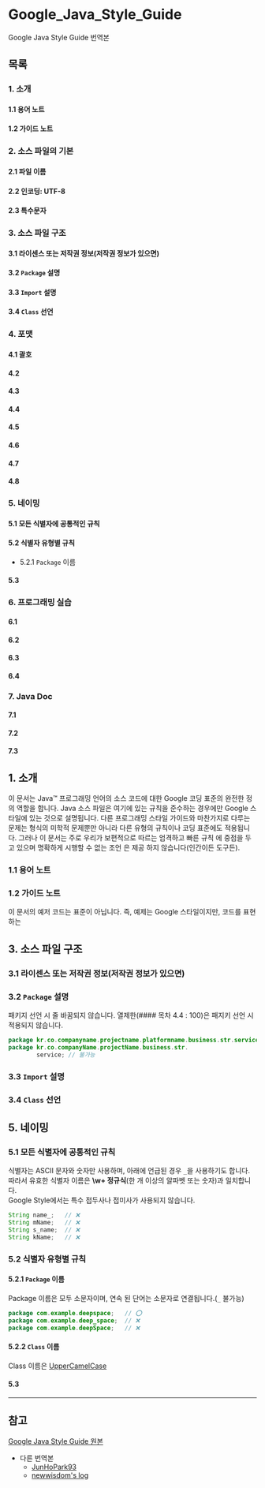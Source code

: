 # Google_Java_Style_Guide
Google Java Style Guide 번역본

## 목록 
### 1. 소개
  #### 1.1 용어 노트
  #### 1.2 가이드 노트

### 2. 소스 파일의 기본
#### 2.1 파일 이름
#### 2.2 인코딩: UTF-8
#### 2.3 특수문자

### 3. 소스 파일 구조
#### 3.1 라이센스 또는 저작권 정보(저작권 정보가 있으면)
#### 3.2 `Package` 설명
#### 3.3 `Import` 설명
#### 3.4 `Class` 선언

### 4. 포맷
#### 4.1 괄호
#### 4.2
#### 4.3
#### 4.4
#### 4.5
#### 4.6
#### 4.7
#### 4.8

### 5. 네이밍
#### 5.1 모든 식별자에 공통적인 규칙
#### 5.2 식별자 유형별 규칙
- 5.2.1 `Package` 이름
#### 5.3

### 6. 프로그래밍 실습
#### 6.1
#### 6.2
#### 6.3
#### 6.4

### 7. Java Doc
#### 7.1
#### 7.2
#### 7.3


## 1. 소개
이 문서는 Java™ 프로그래밍 언어의 소스 코드에 대한 Google 코딩 표준의 완전한 정의 역할을 합니다.
Java 소스 파일은 여기에 있는 규칙을 준수하는 경우에만 Google 스타일에 있는 것으로 설명됩니다.
다른 프로그래밍 스타일 가이드와 마찬가지로 다루는 문제는 형식의 미학적 문제뿐만 아니라 다른 유형의 규칙이나 코딩 표준에도 적용됩니다. 그러나 이 문서는 주로 우리가 보편적으로 따르는 엄격하고 빠른 규칙 에 중점을 두고 있으며 명확하게 시행할 수 없는 조언 은 제공 하지 않습니다(인간이든 도구든).
### 1.1 용어 노트
### 1.2 가이드 노트
이 문서의 예저 코드는 표준이 아닙니다.
즉, 예제는 Google 스타일이지만, 코드를 표현하는 

## 3. 소스 파일 구조
### 3.1 라이센스 또는 저작권 정보(저작권 정보가 있으면)
### 3.2 `Package` 설명
패키지 선언 시 줄 바꿈되지 않습니다.
열제한(#### 목차 4.4 : 100)은 패지키 선언 시 적용되지 않습니다.
``` java
package kr.co.companyname.projectname.platformname.business.str.service; // 가능
package kr.co.companyName.projectName.business.str.
        service; // 불가능
```
### 3.3 `Import` 설명
### 3.4 `Class` 선언

## 5. 네이밍
### 5.1 모든 식별자에 공통적인 규칙
식별자는 ASCII 문자와 숫자만 사용하며, 아래에 언급된 경우 `_`을 사용하기도 합니다.  
따라서 유효한 식별자 이름은  **\w+ 정규식**(한 개 이상의 알파벳 또는 숫자)과 일치합니다.  
Google Style에서는 특수 접두사나 접미사가 사용되지 않습니다.
``` java
String name_;   // ❌
String mName;   // ❌
String s_name;  // ❌
String kName;   // ❌
```  
### 5.2 식별자 유형별 규칙
#### 5.2.1 `Package` 이름
Package 이름은 모두 소문자이며, 연속 된 단어는 소문자로 연결됩니다.(`_` 불가능)
``` java
package com.example.deepspace;   // ⭕️
package com.example.deep_space;  // ❌
package com.example.deepSpace;   // ❌
```
#### 5.2.2 `Class` 이름
Class 이름은 [UpperCamelCase](https://velog.io/@thehill_hannam/Case-Naming-Convention-%EC%A0%95%EB%A6%AC#uppercamelcase)
#### 5.3
---
## 참고
[Google Java Style Guide 원본](https://google.github.io/styleguide/javaguide.html#s7-javadoc)
- 다른 번역본
    - [JunHoPark93](https://github.com/JunHoPark93/google-java-styleguide)
    - [newwisdom's log](https://newwisdom.tistory.com/m/96)
